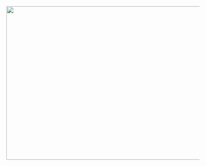 <p align="center">
  <img width="1000" height="400" src="https://svg-banners.vercel.app/api?type=typeWriter&text1=Hi%20👋,%20I'm%20ckvv&width=1000&height=400">
</p>
